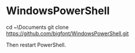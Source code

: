 # WindowsPowerShell

cd ~\Documents
git clone https://github.com/bigfont/WindowsPowerShell.git

Then restart PowerShell.
